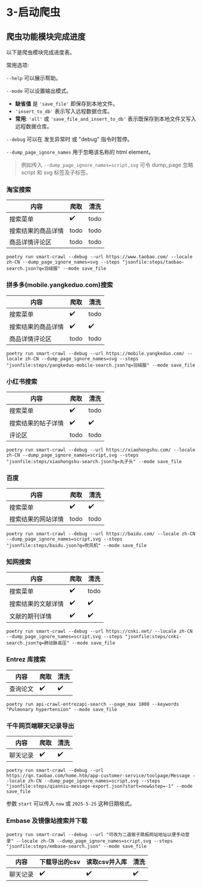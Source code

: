 # 3-启动爬虫

## 爬虫功能模块完成进度

以下是爬虫模块完成进度表。

常用选项:

`--help` 可以展示帮助。

`--mode` 可以设置输出模式。

- **缺省值** 是 `'save_file'` 即保存到本地文件。
- `'insert_to_db'` 表示写入远程数据仓库。
- **常用**: `'all'` 或 `'save_file_and_insert_to_db'`
  表示既保存到本地文件又写入远程数据仓库。

`--debug` 可以在 发生异常时 或 "debug" 指令时暂停。

`--dump_page_ignore_names` 用于忽略该名称的 html element。

> 例如传入 `--dump_page_ignore_names=script,svg` 可令 dump_page 忽略 script 和
> svg 标签及子标签。

### 淘宝搜索

| 内容               | 爬取 | 清洗 |
| ------------------ | ---- | ---- |
| 搜索菜单           | ✔️   | todo |
| 搜索结果的商品详情 | todo | todo |
| 商品详情评论区     | todo | todo |

```shell
poetry run smart-crawl --debug --url https://www.taobao.com/ --locale zh-CN --dump_page_ignore_names=svg --steps "jsonfile:steps/taobao-search.json?q=羽绒服" --mode save_file
```

### 拼多多(mobile.yangkeduo.com)搜索

| 内容               | 爬取 | 清洗 |
| ------------------ | ---- | ---- |
| 搜索菜单           | ✔️   | todo |
| 搜索结果的商品详情 | ✔️   | ✔️   |
| 商品详情评论区     | todo | todo |

```shell
poetry run smart-crawl --debug --url https://mobile.yangkeduo.com/ --locale zh-CN --dump_page_ignore_names=svg --steps "jsonfile:steps/yangkeduo-mobile-search.json?q=羽绒服" --mode save_file
```

### 小红书搜索

| 内容               | 爬取 | 清洗 |
| ------------------ | ---- | ---- |
| 搜索菜单           | ✔️   | todo |
| 搜索结果的帖子详情 | ✔️   | ✔️   |
| 评论区             | todo | todo |

```shell
poetry run smart-crawl --debug --url https://xiaohongshu.com/ --locale zh-CN --dump_page_ignore_names=script,svg --steps "jsonfile:steps/xiaohongshu-search.json?q=丸子头" --mode save_file
```

### 百度

| 内容               | 爬取 | 清洗 |
| ------------------ | ---- | ---- |
| 搜索菜单           | ✔️   | ✔️   |
| 搜索结果的网站详情 | todo | todo |

```shell
poetry run smart-crawl --debug --url https://baidu.com/ --locale zh-CN --dump_page_ignore_names=script,svg --steps "jsonfile:steps/baidu.json?q=吹风机" --mode save_file
```

### 知网搜索

| 内容               | 爬取 | 清洗 |
| ------------------ | ---- | ---- |
| 搜索菜单           | ✔️   | todo |
| 搜索结果的文献详情 | ✔️   | ✔️   |
| 文献的期刊详情     | ✔️   | ✔️   |

```shell
poetry run smart-crawl --debug --url https://cnki.net/ --locale zh-CN --dump_page_ignore_names=script,svg --steps "jsonfile:steps/cnki-search.json?q=肺动脉高压" --mode save_file
```

### Entrez 库搜索

| 内容     | 爬取 | 清洗 |
| -------- | ---- | ---- |
| 查询论文 | ✔️   | ✔️   |

```shell
poetry run api-crawl-entrezapi-search --page_max 1000 --keywords "Pulmonary hypertension" --mode save_file
```

### 千牛网页端聊天记录导出

| 内容     | 爬取 | 清洗 |
| -------- | ---- | ---- |
| 聊天记录 | ✔️   | ✔️   |

```shell
poetry run smart-crawl --debug --url https://qn.taobao.com/home.htm/app-customer-service/toolpage/Message --locale zh-CN --dump_page_ignore_names=script,svg --steps "jsonfile:steps/qianniu-message-export.json?start=now&step=-1" --mode save_file
```

参数 `start` 可以传入 `now` 或 `2025-5-25` 这种日期格式。

### Embase 及镜像站搜索并下载

```shell
poetry run smart-crawl --debug --url "可改为二道贩子跳板网站地址以便手动登录" --locale zh-CN --dump_page_ignore_names=script,svg --steps "jsonfile:steps/embase-search.json" --mode save_file
```

| 内容     | 下载导出的csv | 读取csv并入库 | 清洗 |
| -------- | ------------- | ------------- | ---- |
| 聊天记录 | ✔️            | ✔️            | ✔️   |

